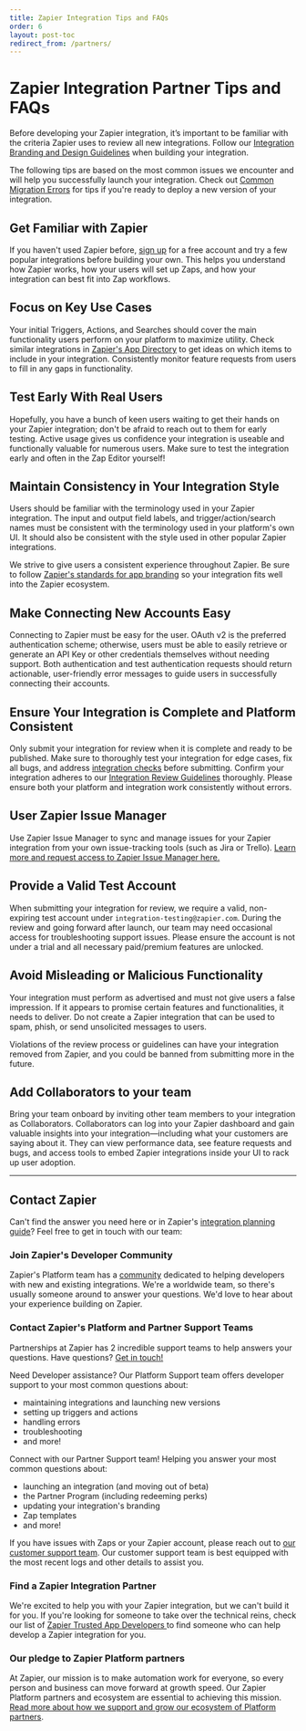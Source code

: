 ```yaml
---
title: Zapier Integration Tips and FAQs
order: 6
layout: post-toc
redirect_from: /partners/
---
```


# Zapier Integration Partner Tips and FAQs

Before developing your Zapier integration, it’s important to be familiar with the criteria Zapier uses to review all new integrations. Follow our [Integration Branding and Design Guidelines](https://platform.zapier.com/partners/planning-guide) when building your integration.

The following tips are based on the most common issues we encounter and will help you successfully launch your integration. Check out [Common Migration Errors](/partners/common-migration-errors) for tips if you're ready to deploy a new version of your integration.

## Get Familiar with Zapier

If you haven't used Zapier before, [sign up](https://zapier.com/sign-up/) for a free account and try a few popular integrations before building your own. This helps you understand how Zapier works, how your users will set up Zaps, and how your integration can best fit into Zap workflows.

## Focus on Key Use Cases

Your initial Triggers, Actions, and Searches should cover the main functionality users perform on your platform to maximize utility. Check similar integrations in [Zapier's App Directory](https://zapier.com/apps/) to get ideas on which items to include in your integration. Consistently monitor feature requests from users to fill in any gaps in functionality.

## Test Early With Real Users

Hopefully, you have a bunch of keen users waiting to get their hands on your Zapier integration; don't be afraid to reach out to them for early testing. Active usage gives us confidence your integration is useable and functionally valuable for numerous users. Make sure to test the integration early and often in the Zap Editor yourself!

## Maintain Consistency in Your Integration Style

Users should be familiar with the terminology used in your Zapier integration. The input and output field labels, and trigger/action/search names must be consistent with the terminology used in your platform's own UI. It should also be consistent with the style used in other popular Zapier integrations.

We strive to give users a consistent experience throughout Zapier. Be sure to follow [Zapier's standards for app branding](https://platform.zapier.com/partners/planning-guide#how-to-brand-your-zapier-integration) so your integration fits well into the Zapier ecosystem.

## Make Connecting New Accounts Easy

Connecting to Zapier must be easy for the user. OAuth v2 is the preferred authentication scheme; otherwise, users must be able to easily retrieve or generate an API Key or other credentials themselves without needing support. Both authentication and test authentication requests should return actionable, user-friendly error messages to guide users in successfully connecting their accounts.

## Ensure Your Integration is Complete and Platform Consistent

Only submit your integration for review when it is complete and ready to be published. Make sure to thoroughly test your integration for edge cases, fix all bugs, and address [integration checks](https://platform.zapier.com/docs/integration-checks-reference) before submitting. Confirm your integration adheres to our [Integration Review Guidelines](https://platform.zapier.com/partners/integration-review-guidelines) thoroughly. Please ensure both your platform and integration work consistently without errors.

## User Zapier Issue Manager

Use Zapier Issue Manager to sync and manage issues for your Zapier integration from your own issue-tracking tools (such as Jira or Trello). [Learn more and request access to Zapier Issue Manager here.](https://platform.zapier.com/partners/zim)

## Provide a Valid Test Account

When submitting your integration for review, we require a valid, non-expiring test account under `integration-testing@zapier.com`. During the review and going forward after launch, our team may need occasional access for troubleshooting support issues. Please ensure the account is not under a trial and all necessary paid/premium features are unlocked.

## Avoid Misleading or Malicious Functionality

Your integration must perform as advertised and must not give users a false impression. If it appears to promise certain features and functionalities, it needs to deliver. Do not create a Zapier integration that can be used to spam, phish, or send unsolicited messages to users.

Violations of the review process or guidelines can have your integration removed from Zapier, and you could be banned from submitting more in the future.

## Add Collaborators to your team

Bring your team onboard by inviting other team members to your integration as Collaborators. Collaborators can log into your Zapier dashboard and gain valuable insights into your integration—including what your customers are saying about it. They can view performance data, see feature requests and bugs, and access tools to embed Zapier integrations inside your UI to rack up user adoption. 

---

## Contact Zapier

Can't find the answer you need here or in Zapier's [integration planning guide](https://platform.zapier.com/partners/planning-guide)? Feel free to get in touch with our team:

### Join Zapier's Developer Community

Zapier's Platform team has a [community](https://community.zapier.com/developer-discussion-13) dedicated to helping developers with new and existing integrations. We're a worldwide team, so there's usually someone around to answer your questions. We'd love to hear about your experience building on Zapier.

### Contact Zapier's Platform and Partner Support Teams

Partnerships at Zapier has 2 incredible support teams to help answers your questions. Have questions? [Get in touch!](https://developer.zapier.com/contact)

Need Developer assistance? Our Platform Support team offers developer support to your most common questions about:

- maintaining integrations and launching new versions
- setting up triggers and actions
- handling errors
- troubleshooting
- and more!

Connect with our Partner Support team! Helping you answer your most common questions about:

- launching an integration (and moving out of beta)
- the Partner Program (including redeeming perks)
- updating your integration's branding
- Zap templates
- and more!

If you have issues with Zaps or your Zapier account, please reach out to [our customer support team](https://zapier.com/app/get-help). Our customer support team is best equipped with the most recent logs and other details to assist you.

### Find a Zapier Integration Partner

We're excited to help you with your Zapier integration, but we can't build it for you. If you're looking for someone to take over the technical reins, check our list of [Zapier Trusted App Developers
](/partners/trusted-developers) to find someone who can help develop a Zapier integration for you.

### Our pledge to Zapier Platform partners

At Zapier, our mission is to make automation work for everyone, so every person and business can move forward at growth speed. Our Zapier Platform partners and ecosystem are essential to achieving this mission. [Read more about how we support and grow our ecosystem of Platform partners](https://zapier.com/l/partner-pledge).
